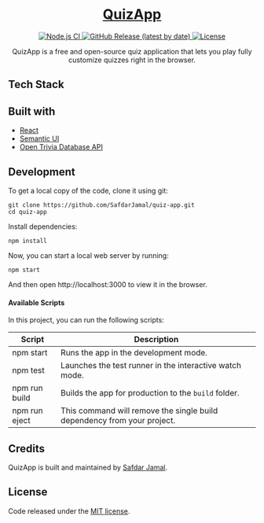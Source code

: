 <h1 align="center">
  <a href="https://safdarjamal.github.io/quiz-app/">
    QuizApp
  </a>
</h1>

<p align="center">
  <a href="https://github.com/SafdarJamal/quiz-app/actions?query=workflow%3A%22Node.js+CI%22">
    <img src="https://github.com/SafdarJamal/quiz-app/workflows/Node.js%20CI/badge.svg" alt="Node.js CI" />
  </a>
  <a href="https://github.com/SafdarJamal/quiz-app/releases">
    <img src="https://img.shields.io/github/v/release/SafdarJamal/quiz-app" alt="GitHub Release (latest by date)" />
  </a>
  <a href="https://github.com/SafdarJamal/quiz-app/blob/master/LICENSE">
    <img src="https://img.shields.io/github/license/SafdarJamal/quiz-app" alt="License" />
  </a>
</p>

<p align="center">
  QuizApp is a free and open-source quiz application that lets you play fully customize quizzes right in the browser.
</p>

## Tech Stack
## Built with

- [React](http://reactjs.org)
- [Semantic UI](https://semantic-ui.com)
- [Open Trivia Database API](https://opentdb.com/api_config.php)

## Development

To get a local copy of the code, clone it using git:

```
git clone https://github.com/SafdarJamal/quiz-app.git
cd quiz-app
```

Install dependencies:

```
npm install
```

Now, you can start a local web server by running:

```
npm start
```

And then open http://localhost:3000 to view it in the browser.

#### Available Scripts

In this project, you can run the following scripts:

| Script        | Description                                                             |
| ------------- | ----------------------------------------------------------------------- |
| npm start     | Runs the app in the development mode.                                   |
| npm test      | Launches the test runner in the interactive watch mode.                 |
| npm run build | Builds the app for production to the `build` folder.                    |
| npm run eject | This command will remove the single build dependency from your project. |

## Credits

QuizApp is built and maintained by [Safdar Jamal](https://safdarjamal.github.io).

## License

Code released under the [MIT license](https://github.com/SafdarJamal/quiz-app/blob/master/LICENSE).
